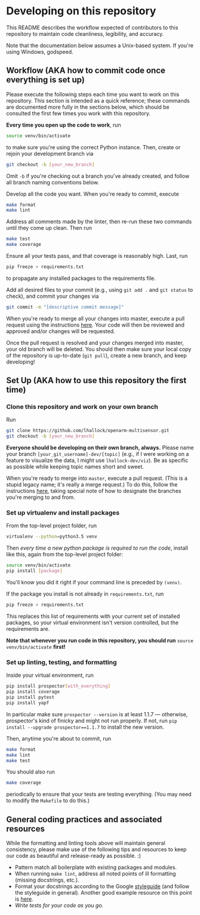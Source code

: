 # Developing on this repository

This README describes the workflow expected of contributors to this repository to maintain code cleanliness, legibility, and accuracy.

Note that the documentation below assumes a Unix-based system. If you're using Windows, godspeed.

## Workflow (AKA how to commit code once everything is set up)

Please execute the following steps each time you want to work on this repository. This section is intended as a quick reference; these commands are documented more fully in the sections below, which should be consulted the first few times you work with this repository.

**Every time you open up the code to work**, run

```bash
source venv/bin/activate
```

to make sure you're using the correct Python instance. Then, create or rejoin your development branch via

```bash
git checkout -b [your_new_branch]
```

Omit `-b` if you're checking out a branch you've already created, and follow all branch naming conventions below.

Develop all the code you want. When you're ready to commit, execute

```bash
make format
make lint
```

Address all comments made by the linter, then re-run these two commands until they come up clean. Then run

```bash
make test
make coverage
```

Ensure all your tests pass, and that coverage is reasonably high. Last, run

```bash
pip freeze > requirements.txt
```

to propagate any installed packages to the requirements file.

Add all desired files to your commit (e.g., using `git add .` and `git status` to check), and commit your changes via

```bash
git commit -m "[descriptive commit message]"
```

When you're ready to merge all your changes into master, execute a pull request using the instructions [here](https://help.github.com/en/articles/creating-a-pull-request#creating-the-pull-request). Your code will then be reviewed and approved and/or changes will be requested.

Once the pull request is resolved and your changes merged into master, your old branch will be deleted. You should then make sure your local copy of the repository is up-to-date (`git pull`), create a new branch, and keep developing!

## Set Up (AKA how to use this repository the first time)

### Clone this repository and work on your own branch

Run

```bash
git clone https://github.com/lhallock/openarm-multisensor.git
git checkout -b [your_new_branch]
```

**Everyone should be developing on their own branch, always.** Please name your branch `[your_git_username]-dev/[topic]` (e.g., if I were working on a feature to visualize the data, I might use `lhallock-dev/viz`). Be as specific as possible while keeping topic names short and sweet.

When you're ready to merge into `master`, execute a pull request. (This is a stupid legacy name; it's really a merge request.) To do this, follow the instructions [here](https://help.github.com/en/articles/creating-a-pull-request#creating-the-pull-request), taking special note of how to designate the branches you're merging to and from.

### Set up virtualenv and install packages

From the top-level project folder, run

```bash
virtualenv --python=python3.5 venv
```

Then *every time a new python package is required to run the code*, install like this, again from the top-level project folder:

```bash
source venv/bin/activate
pip install [package]
```

You'll know you did it right if your command line is preceded by `(venv)`.

If the package you install is not already in `requirements.txt`, run

```bash
pip freeze > requirements.txt
```

This replaces this list of requirements with your current set of installed packages, so your virtual environment isn't version controlled, but the requirements are.

**Note that whenever you run code in this repository, you should run** `source venv/bin/activate` **first!**

### Set up linting, testing, and formatting

Inside your virtual environment, run

```bash
pip install prospector[with_everything]
pip install coverage
pip install pytest
pip install yapf
```

In particular make sure `prospector --version` is at least 1.1.7 — otherwise, prospector's kind of finicky and might not run properly. If not, run `pip install --upgrade prospector==1.1.7` to install the new version.

Then, anytime you're about to commit, run

```bash
make format
make lint
make test

```

You should also run

```bash
make coverage
```

periodically to ensure that your tests are testing everything. (You may need to modify the `Makefile` to do this.)

## General coding practices and associated resources

While the formatting and linting tools above will maintain general consistency, please make use of the following tips and resources to keep our code as beautiful and release-ready as possible. :)

- Pattern match all boilerplate with existing packages and modules.
- When running `make lint`, address all noted points of ill formatting (missing docstrings, etc.).
- Format your docstrings according to the Google [styleguide](https://google.github.io/styleguide/pyguide.html#38-comments-and-docstrings) (and follow the styleguide in general). Another good example resource on this point is [here](https://sphinxcontrib-napoleon.readthedocs.io/en/latest/example_google.html).
- *Write tests for your code as you go.*
